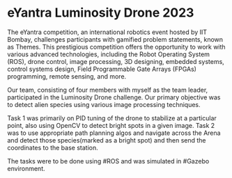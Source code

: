 # eYantra Luminosity Drone 2023
The eYantra competition, an international robotics event hosted by IIT Bombay, challenges participants with gamified problem statements, known as Themes. This prestigious competition offers the opportunity to work with various advanced technologies, including the Robot Operating System (ROS), drone control, image processing, 3D designing, embedded systems, control systems design, Field Programmable Gate Arrays (FPGAs) programming, remote sensing, and more.

Our team, consisting of four members with myself as the team leader, participated in the Luminosity Drone challenge.
Our primary objective was to detect alien species using various image processing techniques.

Task 1 was primarily on PID tuning of the drone to stabilize at a particular point, also using OpenCV to detect bright spots in a given image.
Task 2 was to use appropriate path planning algos and navigate across the Arena and detect those species(marked as a bright spot) and then send the coordinates to the base station.

The tasks were to be done using #ROS and was simulated in #Gazebo environment.
